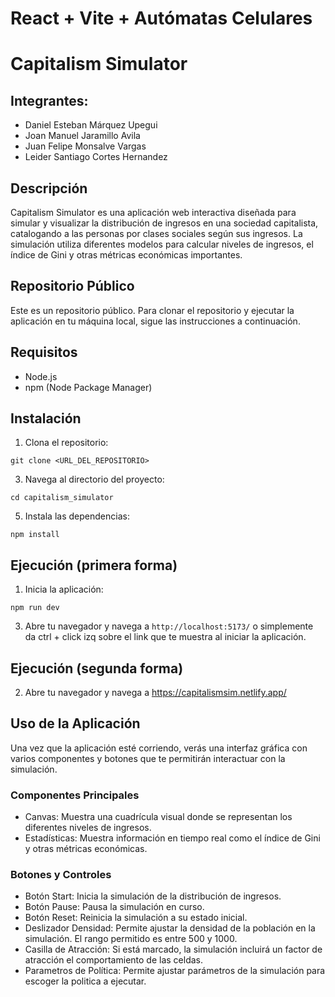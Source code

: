 # React + Vite + Autómatas Celulares

# Capitalism Simulator

## Integrantes:

- Daniel Esteban Márquez Upegui
- Joan Manuel Jaramillo Avila
- Juan Felipe Monsalve Vargas
- Leider Santiago Cortes Hernandez

## Descripción

Capitalism Simulator es una aplicación web interactiva diseñada para simular y visualizar la distribución de ingresos en una sociedad capitalista, catalogando a las personas por clases sociales según sus ingresos. La simulación utiliza diferentes modelos para calcular niveles de ingresos, el índice de Gini y otras métricas económicas importantes.

## Repositorio Público

Este es un repositorio público. Para clonar el repositorio y ejecutar la aplicación en tu máquina local, sigue las instrucciones a continuación.

## Requisitos

- Node.js
- npm (Node Package Manager)

## Instalación

1. Clona el repositorio:

```
git clone <URL_DEL_REPOSITORIO>
```

3. Navega al directorio del proyecto:

```
cd capitalism_simulator
```

5. Instala las dependencias:

```
npm install
```

## Ejecución (primera forma)

1. Inicia la aplicación:

```
npm run dev
```

3. Abre tu navegador y navega a `http://localhost:5173/` o simplemente da ctrl + click izq sobre el link que te muestra al iniciar la aplicación.

## Ejecución (segunda forma)

2. Abre tu navegador y navega a https://capitalismsim.netlify.app/

## Uso de la Aplicación

Una vez que la aplicación esté corriendo, verás una interfaz gráfica con varios componentes y botones que te permitirán interactuar con la simulación.

### Componentes Principales

- Canvas: Muestra una cuadrícula visual donde se representan los diferentes niveles de ingresos.
- Estadísticas: Muestra información en tiempo real como el índice de Gini y otras métricas económicas.

### Botones y Controles

- Botón Start: Inicia la simulación de la distribución de ingresos.
- Botón Pause: Pausa la simulación en curso.
- Botón Reset: Reinicia la simulación a su estado inicial.
- Deslizador Densidad: Permite ajustar la densidad de la población en la simulación. El rango permitido es entre 500 y 1000.
- Casilla de Atracción: Si está marcado, la simulación incluirá un factor de atracción el comportamiento de las celdas.
- Parametros de Política: Permite ajustar parámetros de la simulación para escoger la politica a ejecutar.
